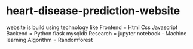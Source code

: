# heart-disease-prediction-website
website is build using technology like 
Frontend = Html Css Javascript 
Backend = Python flask mysqldb 
Research = jupyter notebook - Machine learning 
Algorithm = Randomforest
